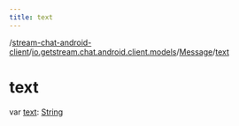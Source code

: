 ```yaml
---
title: text
---
```

/[stream-chat-android-client](../../index.md)/[io.getstream.chat.android.client.models](../index.md)/[Message](index.md)/[text](text.md)  
  
  
  
# text  
var [text](text.md): [String](https://kotlinlang.org/api/latest/jvm/stdlib/kotlin/-string/index.html)
